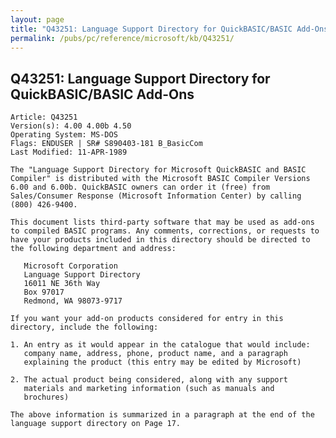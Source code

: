 ```yaml
---
layout: page
title: "Q43251: Language Support Directory for QuickBASIC/BASIC Add-Ons"
permalink: /pubs/pc/reference/microsoft/kb/Q43251/
---
```


## Q43251: Language Support Directory for QuickBASIC/BASIC Add-Ons

	Article: Q43251
	Version(s): 4.00 4.00b 4.50
	Operating System: MS-DOS
	Flags: ENDUSER | SR# S890403-181 B_BasicCom
	Last Modified: 11-APR-1989
	
	The "Language Support Directory for Microsoft QuickBASIC and BASIC
	Compiler" is distributed with the Microsoft BASIC Compiler Versions
	6.00 and 6.00b. QuickBASIC owners can order it (free) from
	Sales/Consumer Response (Microsoft Information Center) by calling
	(800) 426-9400.
	
	This document lists third-party software that may be used as add-ons
	to compiled BASIC programs. Any comments, corrections, or requests to
	have your products included in this directory should be directed to
	the following department and address:
	
	   Microsoft Corporation
	   Language Support Directory
	   16011 NE 36th Way
	   Box 97017
	   Redmond, WA 98073-9717
	
	If you want your add-on products considered for entry in this
	directory, include the following:
	
	1. An entry as it would appear in the catalogue that would include:
	   company name, address, phone, product name, and a paragraph
	   explaining the product (this entry may be edited by Microsoft)
	
	2. The actual product being considered, along with any support
	   materials and marketing information (such as manuals and
	   brochures)
	
	The above information is summarized in a paragraph at the end of the
	language support directory on Page 17.
